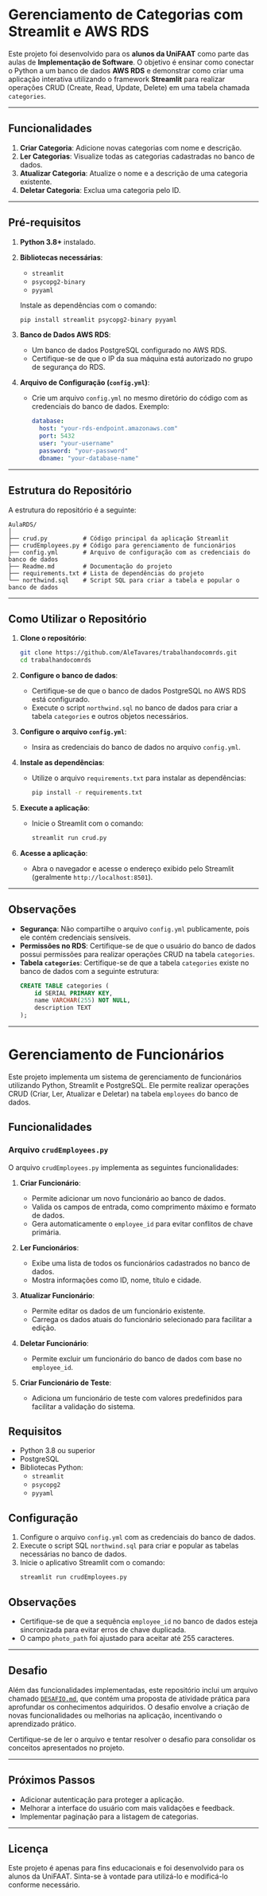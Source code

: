 # Gerenciamento de Categorias com Streamlit e AWS RDS

Este projeto foi desenvolvido para os **alunos da UniFAAT** como parte das aulas de **Implementação de Software**. O objetivo é ensinar como conectar o Python a um banco de dados **AWS RDS** e demonstrar como criar uma aplicação interativa utilizando o framework **Streamlit** para realizar operações CRUD (Create, Read, Update, Delete) em uma tabela chamada `categories`.

---

## Funcionalidades

1. **Criar Categoria**: Adicione novas categorias com nome e descrição.
2. **Ler Categorias**: Visualize todas as categorias cadastradas no banco de dados.
3. **Atualizar Categoria**: Atualize o nome e a descrição de uma categoria existente.
4. **Deletar Categoria**: Exclua uma categoria pelo ID.

---

## Pré-requisitos

1. **Python 3.8+** instalado.
2. **Bibliotecas necessárias**:
   - `streamlit`
   - `psycopg2-binary`
   - `pyyaml`

   Instale as dependências com o comando:
   ```bash
   pip install streamlit psycopg2-binary pyyaml
   ```

3. **Banco de Dados AWS RDS**:
   - Um banco de dados PostgreSQL configurado no AWS RDS.
   - Certifique-se de que o IP da sua máquina está autorizado no grupo de segurança do RDS.

4. **Arquivo de Configuração (`config.yml`)**:
   - Crie um arquivo `config.yml` no mesmo diretório do código com as credenciais do banco de dados. Exemplo:
     ```yaml
     database:
       host: "your-rds-endpoint.amazonaws.com"
       port: 5432
       user: "your-username"
       password: "your-password"
       dbname: "your-database-name"
     ```

---

## Estrutura do Repositório

A estrutura do repositório é a seguinte:

```
AulaRDS/
│
├── crud.py          # Código principal da aplicação Streamlit
├── crudEmployees.py # Código para gerenciamento de funcionários
├── config.yml       # Arquivo de configuração com as credenciais do banco de dados
├── Readme.md        # Documentação do projeto
├── requirements.txt # Lista de dependências do projeto
└── northwind.sql    # Script SQL para criar a tabela e popular o banco de dados
```

---

## Como Utilizar o Repositório

1. **Clone o repositório**:
   ```bash
   git clone https://github.com/AleTavares/trabalhandocomrds.git
   cd trabalhandocomrds
   ```

2. **Configure o banco de dados**:
   - Certifique-se de que o banco de dados PostgreSQL no AWS RDS está configurado.
   - Execute o script `northwind.sql` no banco de dados para criar a tabela `categories` e outros objetos necessários.

3. **Configure o arquivo `config.yml`**:
   - Insira as credenciais do banco de dados no arquivo `config.yml`.

4. **Instale as dependências**:
   - Utilize o arquivo `requirements.txt` para instalar as dependências:
     ```bash
     pip install -r requirements.txt
     ```

5. **Execute a aplicação**:
   - Inicie o Streamlit com o comando:
     ```bash
     streamlit run crud.py
     ```

6. **Acesse a aplicação**:
   - Abra o navegador e acesse o endereço exibido pelo Streamlit (geralmente `http://localhost:8501`).

---

## Observações

- **Segurança**: Não compartilhe o arquivo `config.yml` publicamente, pois ele contém credenciais sensíveis.
- **Permissões no RDS**: Certifique-se de que o usuário do banco de dados possui permissões para realizar operações CRUD na tabela `categories`.
- **Tabela `categories`**:
  Certifique-se de que a tabela `categories` existe no banco de dados com a seguinte estrutura:
  ```sql
  CREATE TABLE categories (
      id SERIAL PRIMARY KEY,
      name VARCHAR(255) NOT NULL,
      description TEXT
  );
  ```

---

# Gerenciamento de Funcionários

Este projeto implementa um sistema de gerenciamento de funcionários utilizando Python, Streamlit e PostgreSQL. Ele permite realizar operações CRUD (Criar, Ler, Atualizar e Deletar) na tabela `employees` do banco de dados.

## Funcionalidades

### Arquivo `crudEmployees.py`
O arquivo `crudEmployees.py` implementa as seguintes funcionalidades:

1. **Criar Funcionário**:
   - Permite adicionar um novo funcionário ao banco de dados.
   - Valida os campos de entrada, como comprimento máximo e formato de dados.
   - Gera automaticamente o `employee_id` para evitar conflitos de chave primária.

2. **Ler Funcionários**:
   - Exibe uma lista de todos os funcionários cadastrados no banco de dados.
   - Mostra informações como ID, nome, título e cidade.

3. **Atualizar Funcionário**:
   - Permite editar os dados de um funcionário existente.
   - Carrega os dados atuais do funcionário selecionado para facilitar a edição.

4. **Deletar Funcionário**:
   - Permite excluir um funcionário do banco de dados com base no `employee_id`.

5. **Criar Funcionário de Teste**:
   - Adiciona um funcionário de teste com valores predefinidos para facilitar a validação do sistema.

## Requisitos

- Python 3.8 ou superior
- PostgreSQL
- Bibliotecas Python:
  - `streamlit`
  - `psycopg2`
  - `pyyaml`

## Configuração

1. Configure o arquivo `config.yml` com as credenciais do banco de dados.
2. Execute o script SQL `northwind.sql` para criar e popular as tabelas necessárias no banco de dados.
3. Inicie o aplicativo Streamlit com o comando:
   ```bash
   streamlit run crudEmployees.py
   ```

## Observações

- Certifique-se de que a sequência `employee_id` no banco de dados esteja sincronizada para evitar erros de chave duplicada.
- O campo `photo_path` foi ajustado para aceitar até 255 caracteres.

---

## Desafio

Além das funcionalidades implementadas, este repositório inclui um arquivo chamado [`DESAFIO.md`](./DESAFIO.md), que contém uma proposta de atividade prática para aprofundar os conhecimentos adquiridos. O desafio envolve a criação de novas funcionalidades ou melhorias na aplicação, incentivando o aprendizado prático.

Certifique-se de ler o arquivo e tentar resolver o desafio para consolidar os conceitos apresentados no projeto.

---

## Próximos Passos

- Adicionar autenticação para proteger a aplicação.
- Melhorar a interface do usuário com mais validações e feedback.
- Implementar paginação para a listagem de categorias.

---

## Licença

Este projeto é apenas para fins educacionais e foi desenvolvido para os alunos da UniFAAT. Sinta-se à vontade para utilizá-lo e modificá-lo conforme necessário.